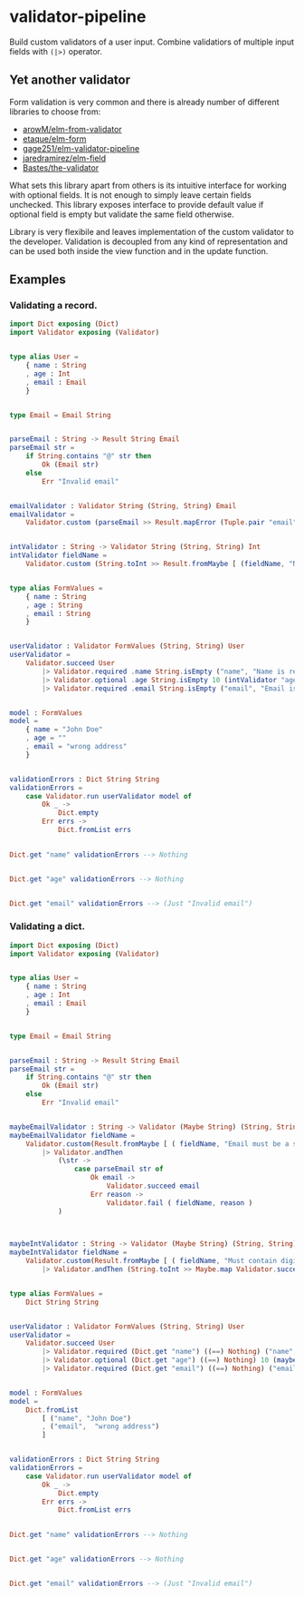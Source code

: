 # validator-pipeline
Build custom validators of a user input. Combine validatiors of multiple input fields with `(|>)` operator.

## Yet another validator
Form validation is very common and there is already number of different libraries to choose from: 
* [arowM/elm-from-validator](https://package.elm-lang.org/packages/arowM/elm-form-validator/latest/)
* [etaque/elm-form](https://package.elm-lang.org/packages/etaque/elm-form/latest/)
* [gage251/elm-validator-pipeline](https://package.elm-lang.org/packages/gege251/elm-validator-pipeline/latest/)
* [jaredramirez/elm-field](https://package.elm-lang.org/packages/jaredramirez/elm-field/latest/)
* [Bastes/the-validator](https://package.elm-lang.org/packages/Bastes/the-validator/latest/)

What sets this library apart from others is its intuitive interface for working with optional fields.
It is not enough to simply leave certain fields unchecked. This library exposes interface to provide default value if optional field is empty but validate the same field otherwise.

Library is very flexibile and leaves implementation of the custom validator to the developer. Validation is decoupled from any kind of representation and can be used both inside the view function and in the update function.

## Examples

### Validating a record.

```elm
import Dict exposing (Dict)
import Validator exposing (Validator)


type alias User =
    { name : String
    , age : Int
    , email : Email
    }


type Email = Email String


parseEmail : String -> Result String Email
parseEmail str =
    if String.contains "@" str then
        Ok (Email str)
    else
        Err "Invalid email"


emailValidator : Validator String (String, String) Email
emailValidator =
    Validator.custom (parseEmail >> Result.mapError (Tuple.pair "email" >> List.singleton))


intValidator : String -> Validator String (String, String) Int
intValidator fieldName =
    Validator.custom (String.toInt >> Result.fromMaybe [ (fieldName, "Not a number") ])


type alias FormValues =
    { name : String
    , age : String
    , email : String
    }


userValidator : Validator FormValues (String, String) User
userValidator =
    Validator.succeed User
        |> Validator.required .name String.isEmpty ("name", "Name is required") (Validator.custom Ok)
        |> Validator.optional .age String.isEmpty 10 (intValidator "age")
        |> Validator.required .email String.isEmpty ("email", "Email is required") emailValidator


model : FormValues
model =
    { name = "John Doe"
    , age = ""
    , email = "wrong address"
    }


validationErrors : Dict String String
validationErrors =
    case Validator.run userValidator model of 
        Ok _ ->
            Dict.empty
        Err errs ->
            Dict.fromList errs
       

Dict.get "name" validationErrors --> Nothing


Dict.get "age" validationErrors --> Nothing


Dict.get "email" validationErrors --> (Just "Invalid email")
```

### Validating a dict.

```elm
import Dict exposing (Dict)
import Validator exposing (Validator)


type alias User =
    { name : String
    , age : Int
    , email : Email
    }


type Email = Email String


parseEmail : String -> Result String Email
parseEmail str =
    if String.contains "@" str then
        Ok (Email str)
    else
        Err "Invalid email"


maybeEmailValidator : String -> Validator (Maybe String) (String, String) Email
maybeEmailValidator fieldName =
    Validator.custom(Result.fromMaybe [ ( fieldName, "Email must be a string" ) ])
        |> Validator.andThen 
            (\str -> 
                case parseEmail str of
                    Ok email ->
                        Validator.succeed email
                    Err reason -> 
                        Validator.fail ( fieldName, reason )
            )
        


maybeIntValidator : String -> Validator (Maybe String) (String, String) Int
maybeIntValidator fieldName =
    Validator.custom(Result.fromMaybe [ ( fieldName, "Must contain digits" ) ])
        |> Validator.andThen (String.toInt >> Maybe.map Validator.succeed >> Maybe.withDefault (Validator.fail ( fieldName,  "Not a number" )))


type alias FormValues =
    Dict String String


userValidator : Validator FormValues (String, String) User
userValidator =
    Validator.succeed User
        |> Validator.required (Dict.get "name") ((==) Nothing) ("name", "Name is required") (Validator.custom (Result.fromMaybe [("name", "Name is required")]))
        |> Validator.optional (Dict.get "age") ((==) Nothing) 10 (maybeIntValidator "age")
        |> Validator.required (Dict.get "email") ((==) Nothing) ("email", "Email is required") (maybeEmailValidator "email")


model : FormValues
model =
    Dict.fromList
        [ ("name", "John Doe")
        , ("email",  "wrong address")
        ]


validationErrors : Dict String String
validationErrors =
    case Validator.run userValidator model of 
        Ok _ ->
            Dict.empty
        Err errs ->
            Dict.fromList errs
       

Dict.get "name" validationErrors --> Nothing


Dict.get "age" validationErrors --> Nothing


Dict.get "email" validationErrors --> (Just "Invalid email")
```